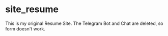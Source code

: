 # site_resume

This is my original Resume Site. The Telegram Bot and Chat are deleted, so form doesn't work.
